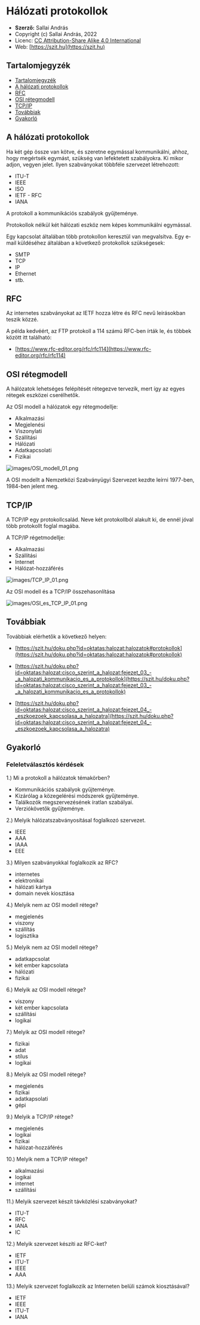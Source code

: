 # Hálózati protokollok

* **Szerző:** Sallai András
* Copyright (c) Sallai András, 2022
* Licenc: [CC Attribution-Share Alike 4.0 International](https://creativecommons.org/licenses/by-sa/4.0/)
* Web: [https://szit.hu](https://szit.hu)

## Tartalomjegyzék

* [Tartalomjegyzék](#tartalomjegyzék)
* [A hálózati protokollok](#a-hálózati-protokollok)
* [RFC](#rfc)
* [OSI rétegmodell](#osi-rétegmodell)
* [TCP/IP](#tcpip)
* [Továbbiak](#továbbiak)
* [Gyakorló](#gyakorló)

## A hálózati protokollok

Ha két gép össze van kötve, és szeretne egymással kommunikálni, ahhoz, hogy megértsék egymást, szükség van lefektetett szabályokra.
Ki mikor adjon, vegyen jelet. Ilyen szabványokat többféle szervezet létrehozott:

* ITU-T
* IEEE
* ISO
* IETF - RFC
* IANA

A protokoll a kommunikációs szabályok gyűjteménye.

Protokollok nélkül két hálózati eszköz nem képes kommunikálni egymással.

Egy kapcsolat általában több protokollon keresztül van megvalsítva. Egy e-mail küldéséhez általában a következő protokollok szükségesek:

* SMTP
* TCP
* IP
* Ethernet
* stb.

## RFC

Az internetes szabványokat az IETF hozza létre és RFC nevű leírásokban teszik közzé.

A példa kedvéért, az FTP protokoll a 114 számú RFC-ben írták le, és többek között itt található:

* [https://www.rfc-editor.org/rfc/rfc114](https://www.rfc-editor.org/rfc/rfc114)

## OSI rétegmodell

A hálózatok lehetséges felépítését rétegezve tervezik, mert így az egyes rétegek eszközei cserélhetők.

Az OSI modell a hálózatok egy rétegmodellje:

* Alkalmazási
* Megjelenési
* Viszonylati
* Szállítási
* Hálózati
* Adatkapcsolati
* Fizikai

![images/OSI_modell_01.png](images/OSI_modell_01.png)

A OSI modellt a Nemzetközi Szabványügyi Szervezet kezdte leírni 1977-ben, 1984-ben jelent meg.

## TCP/IP

A TCP/IP egy protokollcsalád. Neve két protokollból alakult ki, de ennél jóval több protokollt foglal magába.

A TCP/IP régetmodellje:

* Alkalmazási
* Szállítási
* Internet
* Hálózat-hozzáférés

![images/TCP_IP_01.png](images/TCP_IP_01.png)

Az OSI modell és a TCP/IP összehasonlítása

![images/OSI_es_TCP_IP_01.png](images/OSI_es_TCP_IP_01.png)

## Továbbiak

Továbbiak elérhetők a következő helyen:

* [https://szit.hu/doku.php?id=oktatas:halozat:halozatok#protokollok](https://szit.hu/doku.php?id=oktatas:halozat:halozatok#protokollok)

* [https://szit.hu/doku.php?id=oktatas:halozat:cisco_szerint_a_halozat:fejezet_03_-_a_halozati_kommunikacio_es_a_protokollok](https://szit.hu/doku.php?id=oktatas:halozat:cisco_szerint_a_halozat:fejezet_03_-_a_halozati_kommunikacio_es_a_protokollok)

* [https://szit.hu/doku.php?id=oktatas:halozat:cisco_szerint_a_halozat:fejezet_04_-_eszkoezoek_kapcsolasa_a_halozatra](https://szit.hu/doku.php?id=oktatas:halozat:cisco_szerint_a_halozat:fejezet_04_-_eszkoezoek_kapcsolasa_a_halozatra)

## Gyakorló

### Feleletválasztós kérdések

1.) Mi a protokoll a hálózatok témakörben?

* Kommunikációs szabályok gyűjteménye.
* Kizárólag a közegelérési módszerek gyűjteménye.
* Találkozók megszervezésének íratlan szabályai.
* Verziókövetők gyűjteménye.

2.) Melyik hálózatszabványosításal foglalkozó szervezet.

* IEEE
* AAA
* IAAA
* EEE

3.) Milyen szabványokkal foglalkozik az RFC?

* internetes
* elektronikai
* hálózati kártya
* domain nevek kiosztása

4.) Melyik nem az OSI modell rétege?

* megjelenés
* viszony
* szállítás
* logisztika

5.) Melyik nem az OSI modell rétege?

* adatkapcsolat
* két ember kapcsolata
* hálózati
* fizikai

6.) Melyik az OSI modell rétege?

* viszony
* két ember kapcsolata
* szállítási
* logikai

7.) Melyik az OSI modell rétege?

* fizikai
* adat
* stílus
* logikai

8.) Melyik az OSI modell rétege?

* megjelenés
* fizikai
* adatkapsolati
* gépi

9.) Melyik a TCP/IP rétege?

* megjelenés
* logikai
* fizikai
* hálózat-hozzáférés

10.) Melyik nem a TCP/IP rétege?

* alkalmazási
* logikai
* internet
* szállítási

11.) Melyik szervezet készít távközlési szabványokat?

* ITU-T
* RFC
* IANA
* IC

12.) Melyik szervezet készíti az RFC-ket?

* IETF
* ITU-T
* IEEE
* AAA

13.) Melyik szervezet foglalkozik az Interneten belüli számok kiosztásával?

* IETF
* IEEE
* ITU-T
* IANA
